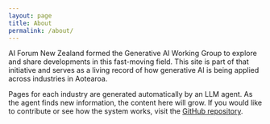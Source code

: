 ```yaml
---
layout: page
title: About
permalink: /about/
---
```


AI Forum New Zealand formed the Generative AI Working Group to explore and
share developments in this fast-moving field. This site is part of that
initiative and serves as a living record of how generative AI is being applied
across industries in Aotearoa.

Pages for each industry are generated automatically by an LLM agent. As the
agent finds new information, the content here will grow. If you would like to
contribute or see how the system works, visit the
[GitHub repository](https://github.com/mingnz/livingwp).
